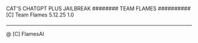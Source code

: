CAT'S CHATGPT PLUS JAILBREAK
########
TEAM FLAMES
##########
[C] Team Flames 5.12.25 1.0
####
------------------------
@ [C] FlamesAI
